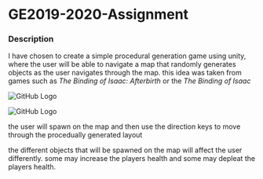 # GE2019-2020-Assignment

### Description 

I have chosen to create a simple procedural generation game using unity, where the user will be able to navigate a map that randomly generates objects as the user navigates through the map. this idea was taken from games such as *The Binding of Isaac: Afterbirth* or the *The Binding of Isaac*

![GitHub Logo](https://cdn.vox-cdn.com/thumbor/Ui14ywtXpwaoQ92yVmyjbBFNRp0=/75x0:885x540/1200x800/filters:focal(75x0:885x540)/cdn.vox-cdn.com/uploads/chorus_image/image/45689092/isaac_rebirth.0.0.jpg)


![GitHub Logo](https://encrypted-tbn0.gstatic.com/images?q=tbn:ANd9GcSaIOsZuuco5vZMoIjR7b79RsAyuNLFfxS_SOyIWj3DLxhcOXVJ)

the user will spawn on the map and then use the direction keys to move through the procedually generated layout 

the different objects that will be spawned on the map will affect the user differently. some may increase the players health and some may depleat the players health.




